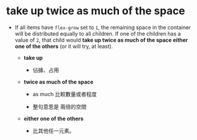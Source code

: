 # take up twice as much of the space

- If all items have `flex-grow` set to `1`, the remaining space in the container will be distributed equally to all children. If one of the children has a value of `2`, that child would **take up twice as much of the space either one of the others** (or it will try, at least).
  
  - **take up** 
    
    - 佔據、占用
  
  - **twice as much of the space** 
    
    - as much 比較數量或者程度
    
    - 整句意思是 兩倍的空間
  
  - **either one of the others** 
    
    - 比其他任一元素。


